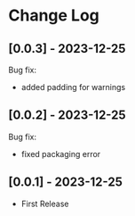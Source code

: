 Change Log
==========

[0.0.3] - 2023-12-25
------------------
Bug fix:
- added padding for warnings

[0.0.2] - 2023-12-25
------------------
Bug fix:
- fixed packaging error

[0.0.1] - 2023-12-25
------------------
- First Release